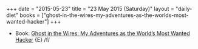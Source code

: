 +++
date = "2015-05-23"
title = "23 May 2015 (Saturday)"
layout = "daily-diet"
books = ["ghost-in-the-wires-my-adventures-as-the-worlds-most-wanted-hacker"]
+++


* Book: [Ghost in the Wires: My Adventures as the World’s Most Wanted Hacker](/books/ghost-in-the-wires-my-adventures-as-the-worlds-most-wanted-hacker) {E} /f/